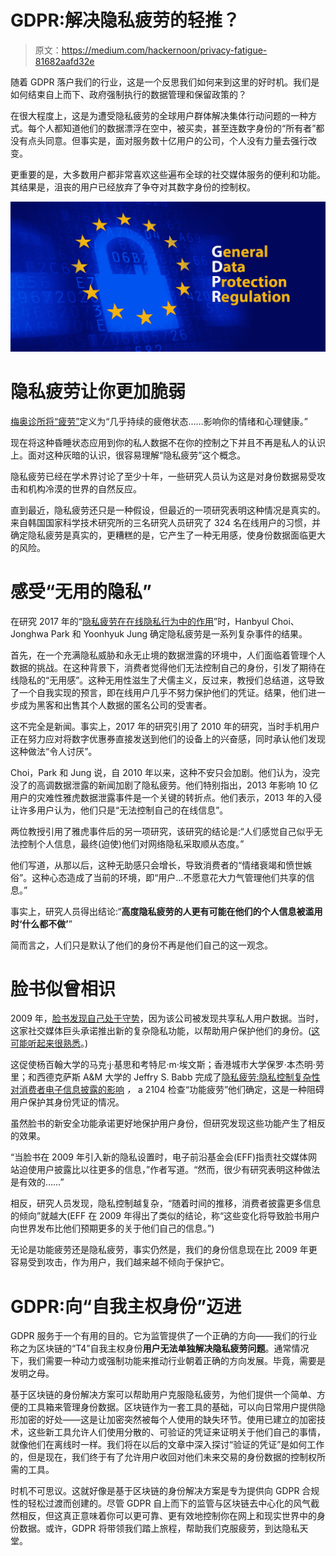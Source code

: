 # GDPR:解决隐私疲劳的轻推？

> 原文：<https://medium.com/hackernoon/privacy-fatigue-81682aafd32e>

随着 GDPR 落户我们的行业，这是一个反思我们如何来到这里的好时机。我们是如何结束自上而下、政府强制执行的数据管理和保留政策的？

在很大程度上，这是为遭受隐私疲劳的全球用户群体解决集体行动问题的一种方式。每个人都知道他们的数据漂浮在空中，被买卖，甚至连数字身份的“所有者”都没有点头同意。但事实是，面对服务数十亿用户的公司，个人没有力量去强行改变。

更重要的是，大多数用户都非常喜欢这些遍布全球的社交媒体服务的便利和功能。其结果是，沮丧的用户已经放弃了争夺对其数字身份的控制权。

![](img/8fdf159bd7d778ab35981ef3904fae27.png)

# **隐私疲劳让你更加脆弱**

[梅奥诊所将“疲劳”](https://www.mayoclinic.org/symptoms/fatigue/basics/definition/sym-20050894)定义为“几乎持续的疲倦状态……影响你的情绪和心理健康。”

现在将这种昏睡状态应用到你的私人数据不在你的控制之下并且不再是私人的认识上。面对这种灰暗的认识，很容易理解“隐私疲劳”这个概念。

隐私疲劳已经在学术界讨论了至少十年，一些研究人员认为这是对身份数据易受攻击和机构冷漠的世界的自然反应。

直到最近，隐私疲劳还只是一种假设，但最近的一项研究表明这种情况是真实的。来自韩国国家科学技术研究所的三名研究人员研究了 324 名在线用户的习惯，并确定隐私疲劳是真实的，更糟糕的是，它产生了一种无用感，使身份数据面临更大的风险。

# **感受“无用的隐私”**

在研究 2017 年的“[隐私疲劳在在线隐私行为中的作用](http://iranarze.ir/wp-content/uploads/2018/04/E6393-IranArze.pdf)”时，Hanbyul Choi、Jonghwa Park 和 Yoonhyuk Jung 确定隐私疲劳是一系列复杂事件的结果。

首先，在一个充满隐私威胁和永无止境的数据泄露的环境中，人们面临着管理个人数据的挑战。在这种背景下，消费者觉得他们无法控制自己的身份，引发了期待在线隐私的“无用感”。这种无用性滋生了犬儒主义，反过来，教授们总结道，这导致了一个自我实现的预言，即在线用户几乎不努力保护他们的凭证。结果，他们进一步成为黑客和出售其个人数据的匿名公司的受害者。

这不完全是新闻。事实上，2017 年的研究引用了 2010 年的研究，当时手机用户正在努力应对将数字优惠券直接发送到他们的设备上的兴奋感，同时承认他们发现这种做法“令人讨厌”。

Choi，Park 和 Jung 说，自 2010 年以来，这种不安只会加剧。他们认为，没完没了的高调数据泄露的新闻加剧了隐私疲劳。他们特别指出，2013 年影响 10 亿用户的灾难性雅虎数据泄露事件是一个关键的转折点。他们表示，2013 年的入侵让许多用户认为，他们只是“无法控制自己的在线信息”。

两位教授引用了雅虎事件后的另一项研究，该研究的结论是:“人们感觉自己似乎无法控制个人信息，最终(迫使)他们对网络隐私采取顺从态度。”

他们写道，从那以后，这种无助感只会增长，导致消费者的“情绪衰竭和愤世嫉俗”。这种心态造成了当前的环境，即“用户…不愿意花大力气管理他们共享的信息。”

事实上，研究人员得出结论:“**高度隐私疲劳的人更有可能在他们的个人信息被滥用时‘什么都不做’**”

简而言之，人们只是默认了他们的身份不再是他们自己的这一观念。

# **脸书似曾相识**

2009 年，[脸书发现自己处于守势](https://www.eff.org/deeplinks/2009/12/facebooks-new-privacy-changes-good-bad-and-ugly)，因为该公司被发现共享私人用户数据。当时，这家社交媒体巨头承诺推出新的复杂隐私功能，以帮助用户保护他们的身份。([这可能听起来很熟悉](/@lifeID_io/despite-ceo-assurances-facebook-data-mining-will-continue-6162b15ecbc)。)

这促使杨百翰大学的马克·j·基思和考特尼·m·埃文斯；香港城市大学保罗·本杰明·劳里；和西德克萨斯 A&M 大学的 Jeffry S. Babb 完成了[隐私疲劳:隐私控制复杂性对消费者电子信息披露的影响](https://pdfs.semanticscholar.org/e732/d6805cbcdd867c6e506db2c1a82724e9b1c2.pdf) *，* a 2104 检查“功能疲劳”他们确定，这是一种阻碍用户保护其身份凭证的情况。

虽然脸书的新安全功能承诺更好地保护用户身份，但研究发现这些功能产生了相反的效果。

“当脸书在 2009 年引入新的隐私设置时，电子前沿基金会(EFF)指责社交媒体网站迫使用户披露比以往更多的信息，”作者写道。“然而，很少有研究表明这种做法是有效的……”

相反，研究人员发现，隐私控制越复杂，“随着时间的推移，消费者披露更多信息的倾向”就越大(EFF 在 2009 年得出了类似的结论，称“这些变化将导致脸书用户向世界发布比他们预期更多的关于他们自己的信息。”)

无论是功能疲劳还是隐私疲劳，事实仍然是，我们的身份信息现在比 2009 年更容易受到攻击，作为用户，我们越来越不倾向于保护它。

# **GDPR:向“自我主权身份”迈进**

GDPR 服务于一个有用的目的。它为监管提供了一个正确的方向——我们的行业称之为区块链的“T4”自我主权身份**用户无法单独解决隐私疲劳问题**。通常情况下，我们需要一种动力或强制功能来推动行业朝着正确的方向发展。毕竟，需要是发明之母。

基于区块链的身份解决方案可以帮助用户克服隐私疲劳，为他们提供一个简单、方便的工具箱来管理身份数据。区块链作为一套工具的基础，可以向日常用户提供隐形加密的好处——这是让加密突然被每个人使用的缺失环节。使用已建立的加密技术，这些新工具允许人们使用分散的、可验证的凭证来证明关于他们自己的事情，就像他们在离线时一样。我们将在以后的文章中深入探讨“验证的凭证”是如何工作的，但是现在，我们终于有了允许用户收回对他们未来交易的身份数据的控制权所需的工具。

时机不可思议。这就好像是基于区块链的身份解决方案是专为提供向 GDPR 合规性的轻松过渡而创建的。尽管 GDPR 自上而下的监管与区块链去中心化的风气截然相反，但这真正意味着你可以更可靠、更有效地控制你在网上和现实世界中的身份数据。或许，GDPR 将带领我们踏上旅程，帮助我们克服疲劳，到达隐私天堂。
